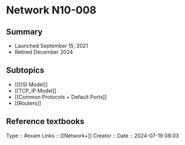 # Network N10-008

## Summary

- Launched September 15, 2021
- Retired December 2024
## Subtopics

- [[OSI Model]]
- [[TCP_IP Model]]
- [[Common Protocols + Default Ports]]
- [[Routers]]

## Reference textbooks



Type :: #exam
Links :: [[Network+]]
Creator ::
Date ::  2024-07-19 08:03